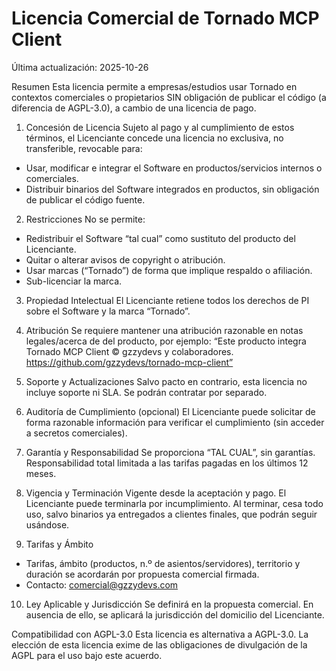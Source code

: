 # Licencia Comercial de Tornado MCP Client

Última actualización: 2025-10-26

Resumen
Esta licencia permite a empresas/estudios usar Tornado en contextos comerciales o propietarios SIN obligación de publicar el código (a diferencia de AGPL-3.0), a cambio de una licencia de pago.

1. Concesión de Licencia
Sujeto al pago y al cumplimiento de estos términos, el Licenciante concede una licencia no exclusiva, no transferible, revocable para:
- Usar, modificar e integrar el Software en productos/servicios internos o comerciales.
- Distribuir binarios del Software integrados en productos, sin obligación de publicar el código fuente.

2. Restricciones
No se permite:
- Redistribuir el Software “tal cual” como sustituto del producto del Licenciante.
- Quitar o alterar avisos de copyright o atribución.
- Usar marcas (“Tornado”) de forma que implique respaldo o afiliación.
- Sub-licenciar la marca.

3. Propiedad Intelectual
El Licenciante retiene todos los derechos de PI sobre el Software y la marca “Tornado”.

4. Atribución
Se requiere mantener una atribución razonable en notas legales/acerca de del producto, por ejemplo:
“Este producto integra Tornado MCP Client © gzzydevs y colaboradores. https://github.com/gzzydevs/tornado-mcp-client”

5. Soporte y Actualizaciones
Salvo pacto en contrario, esta licencia no incluye soporte ni SLA. Se podrán contratar por separado.

6. Auditoría de Cumplimiento (opcional)
El Licenciante puede solicitar de forma razonable información para verificar el cumplimiento (sin acceder a secretos comerciales).

7. Garantía y Responsabilidad
Se proporciona “TAL CUAL”, sin garantías. Responsabilidad total limitada a las tarifas pagadas en los últimos 12 meses.

8. Vigencia y Terminación
Vigente desde la aceptación y pago. El Licenciante puede terminarla por incumplimiento. Al terminar, cesa todo uso, salvo binarios ya entregados a clientes finales, que podrán seguir usándose.

9. Tarifas y Ámbito
- Tarifas, ámbito (productos, n.º de asientos/servidores), territorio y duración se acordarán por propuesta comercial firmada.
- Contacto: comercial@gzzydevs.com

10. Ley Aplicable y Jurisdicción
Se definirá en la propuesta comercial. En ausencia de ello, se aplicará la jurisdicción del domicilio del Licenciante.

Compatibilidad con AGPL-3.0
Esta licencia es alternativa a AGPL-3.0. La elección de esta licencia exime de las obligaciones de divulgación de la AGPL para el uso bajo este acuerdo.
